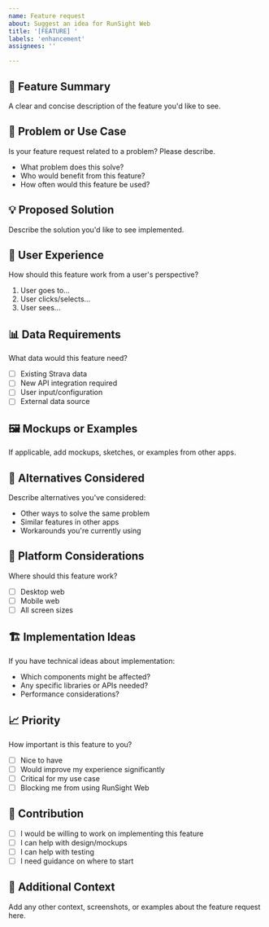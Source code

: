 ```yaml
---
name: Feature request
about: Suggest an idea for RunSight Web
title: '[FEATURE] '
labels: 'enhancement'
assignees: ''

---
```


## 🎯 Feature Summary
A clear and concise description of the feature you'd like to see.

## 🤔 Problem or Use Case
Is your feature request related to a problem? Please describe.
- What problem does this solve?
- Who would benefit from this feature?
- How often would this feature be used?

## 💡 Proposed Solution
Describe the solution you'd like to see implemented.

## 🎨 User Experience
How should this feature work from a user's perspective?
1. User goes to...
2. User clicks/selects...
3. User sees...

## 📊 Data Requirements
What data would this feature need?
- [ ] Existing Strava data
- [ ] New API integration required
- [ ] User input/configuration
- [ ] External data source

## 🖼️ Mockups or Examples
If applicable, add mockups, sketches, or examples from other apps.

## 🔄 Alternatives Considered
Describe alternatives you've considered:
- Other ways to solve the same problem
- Similar features in other apps
- Workarounds you're currently using

## 📱 Platform Considerations
Where should this feature work?
- [ ] Desktop web
- [ ] Mobile web
- [ ] All screen sizes

## 🏗️ Implementation Ideas
If you have technical ideas about implementation:
- Which components might be affected?
- Any specific libraries or APIs needed?
- Performance considerations?

## 📈 Priority
How important is this feature to you?
- [ ] Nice to have
- [ ] Would improve my experience significantly
- [ ] Critical for my use case
- [ ] Blocking me from using RunSight Web

## 🤝 Contribution
- [ ] I would be willing to work on implementing this feature
- [ ] I can help with design/mockups
- [ ] I can help with testing
- [ ] I need guidance on where to start

## 📝 Additional Context
Add any other context, screenshots, or examples about the feature request here.